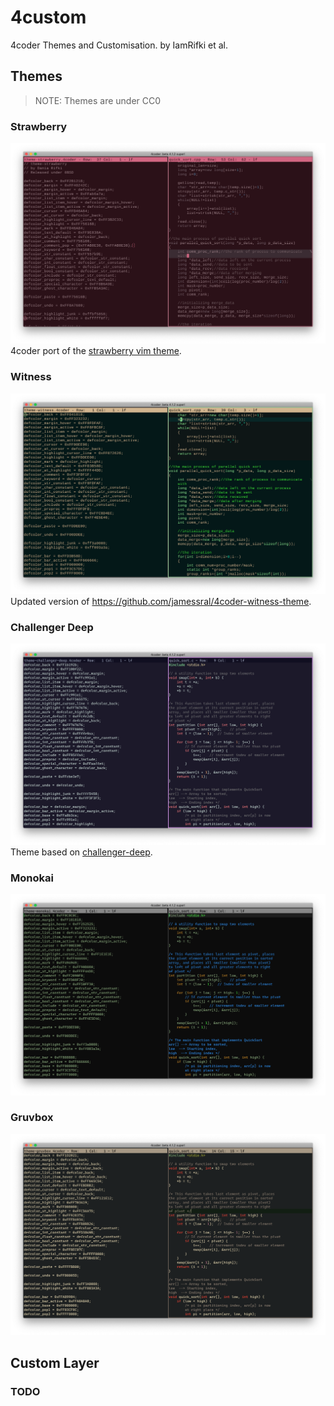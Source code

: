 # 4custom
4coder Themes and Customisation. by IamRifki et al.

## Themes

> NOTE: Themes are under CC0

### Strawberry
![](./Screenshots/Strawberry.png)
4coder port of the [strawberry vim theme](https://github.com/nightsense/strawberry).

### Witness
![](./Screenshots/Witness.png)
Updated version of https://github.com/jamessral/4coder-witness-theme.

### Challenger Deep
![](./Screenshots/ChallengerDeep.png)
Theme based on [challenger-deep](https://github.com/challenger-deep-theme/).

### Monokai
![](./Screenshots/Monokai.png)

### Gruvbox
![](./Screenshots/Gruvbox.png)

## Custom Layer
### TODO